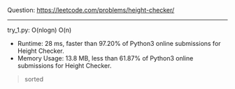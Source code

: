 Question: https://leetcode.com/problems/height-checker/

---

try_1.py: O(nlogn) O(n)
* Runtime: 28 ms, faster than 97.20% of Python3 online submissions for Height Checker.
* Memory Usage: 13.8 MB, less than 61.87% of Python3 online submissions for Height Checker.

> sorted 
